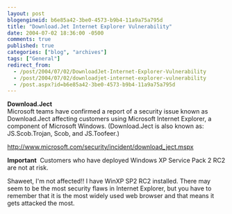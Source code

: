 ```yaml
---
layout: post
blogengineid: b6e85a42-3be0-4573-b9b4-11a9a75a795d
title: "Download.Jet Internet Explorer Vulnerability"
date: 2004-07-02 18:36:00 -0500
comments: true
published: true
categories: ["blog", "archives"]
tags: ["General"]
redirect_from: 
  - /post/2004/07/02/DownloadJet-Internet-Explorer-Vulnerability
  - /post/2004/07/02/downloadjet-internet-explorer-vulnerability
  - /post.aspx?id=b6e85a42-3be0-4573-b9b4-11a9a75a795d
---
```

<!-- more -->
<P><STRONG>Download.Ject</STRONG><BR>Microsoft teams have confirmed a report of a security issue known as Download.Ject affecting customers using Microsoft Internet Explorer, a component of Microsoft Windows. (Download.Ject is also known as: JS.Scob.Trojan, Scob, and JS.Toofeer.)</P>
<P><A href="http://www.microsoft.com/security/incident/download_ject.mspx">http://www.microsoft.com/security/incident/download_ject.mspx</A></P>
<P><B>Important</B> &nbsp;Customers who have deployed Windows XP Service Pack 2 RC2 are not at risk.</P>
<P>
<P></P>
<P>Shaweet, I'm not affected!! I have WinXP SP2 RC2 installed. There may seem to be the most security flaws in Internet Explorer, but you have to remember that it is the most widely used web browser and that means it gets attacked the most.</P>
